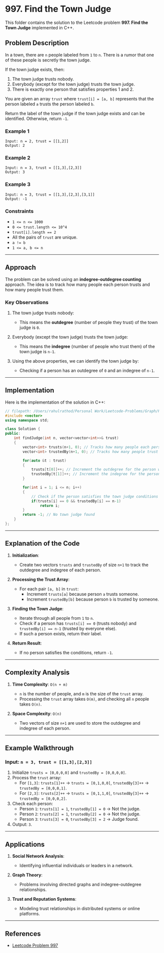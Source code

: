 # 997. Find the Town Judge

This folder contains the solution to the Leetcode problem **997. Find the Town Judge** implemented in C++.

## Problem Description

In a town, there are `n` people labeled from `1` to `n`. There is a rumor that one of these people is secretly the town judge.

If the town judge exists, then:

1. The town judge trusts nobody.
2. Everybody (except for the town judge) trusts the town judge.
3. There is exactly one person that satisfies properties 1 and 2.

You are given an array `trust` where `trust[i] = [a, b]` represents that the person labeled `a` trusts the person labeled `b`.

Return the label of the town judge if the town judge exists and can be identified. Otherwise, return `-1`.

### Example 1

```
Input: n = 2, trust = [[1,2]]
Output: 2
```

### Example 2

```
Input: n = 3, trust = [[1,3],[2,3]]
Output: 3
```

### Example 3

```
Input: n = 3, trust = [[1,3],[2,3],[3,1]]
Output: -1
```

### Constraints

- `1 <= n <= 1000`
- `0 <= trust.length <= 10^4`
- `trust[i].length == 2`
- All the pairs of `trust` are unique.
- `a != b`
- `1 <= a, b <= n`

---

## Approach

The problem can be solved using an **indegree-outdegree counting** approach. The idea is to track how many people each person trusts and how many people trust them.

### Key Observations

1. The town judge trusts nobody:
   - This means the **outdegree** (number of people they trust) of the town judge is `0`.

2. Everybody (except the town judge) trusts the town judge:
   - This means the **indegree** (number of people who trust them) of the town judge is `n-1`.

3. Using the above properties, we can identify the town judge by:
   - Checking if a person has an outdegree of `0` and an indegree of `n-1`.

---

## Implementation

Here is the implementation of the solution in C++:

```cpp
// filepath: /Users/rahulrathod/Personal Work/Leetcode-Problems/Graph/Problems/997. Find the Town Judge/solution.cpp
#include <vector>
using namespace std;

class Solution {
public:
    int findJudge(int n, vector<vector<int>>& trust) 
    {
        vector<int> trusts(n+1, 0); // Tracks how many people each person trusts
        vector<int> trustedBy(n+1, 0); // Tracks how many people trust each person

        for(auto &t : trust)
        {
            trusts[t[0]]++; // Increment the outdegree for the person who trusts
            trustedBy[t[1]]++; // Increment the indegree for the person being trusted
        }

        for(int i = 1; i <= n; i++)
        {
            // Check if the person satisfies the town judge conditions
            if(trusts[i] == 0 && trustedBy[i] == n-1)
                return i;
        }
        return -1; // No town judge found
    }
};
```

---

## Explanation of the Code

1. **Initialization**:
   - Create two vectors `trusts` and `trustedBy` of size `n+1` to track the outdegree and indegree of each person.

2. **Processing the Trust Array**:
   - For each pair `[a, b]` in `trust`:
     - Increment `trusts[a]` because person `a` trusts someone.
     - Increment `trustedBy[b]` because person `b` is trusted by someone.

3. **Finding the Town Judge**:
   - Iterate through all people from `1` to `n`.
   - Check if a person has `trusts[i] == 0` (trusts nobody) and `trustedBy[i] == n-1` (trusted by everyone else).
   - If such a person exists, return their label.

4. **Return Result**:
   - If no person satisfies the conditions, return `-1`.

---

## Complexity Analysis

1. **Time Complexity**: `O(n + m)`
   - `n` is the number of people, and `m` is the size of the `trust` array.
   - Processing the `trust` array takes `O(m)`, and checking all `n` people takes `O(n)`.

2. **Space Complexity**: `O(n)`
   - Two vectors of size `n+1` are used to store the outdegree and indegree of each person.

---

## Example Walkthrough

### Input: `n = 3, trust = [[1,3],[2,3]]`

1. Initialize `trusts = [0,0,0,0]` and `trustedBy = [0,0,0,0]`.
2. Process the `trust` array:
   - For `[1,3]`: `trusts[1]++` → `trusts = [0,1,0,0]`, `trustedBy[3]++` → `trustedBy = [0,0,0,1]`.
   - For `[2,3]`: `trusts[2]++` → `trusts = [0,1,1,0]`, `trustedBy[3]++` → `trustedBy = [0,0,0,2]`.
3. Check each person:
   - Person `1`: `trusts[1] = 1`, `trustedBy[1] = 0` → Not the judge.
   - Person `2`: `trusts[2] = 1`, `trustedBy[2] = 0` → Not the judge.
   - Person `3`: `trusts[3] = 0`, `trustedBy[3] = 2` → Judge found.
4. Output: `3`.

---

## Applications

1. **Social Network Analysis**:
   - Identifying influential individuals or leaders in a network.

2. **Graph Theory**:
   - Problems involving directed graphs and indegree-outdegree relationships.

3. **Trust and Reputation Systems**:
   - Modeling trust relationships in distributed systems or online platforms.

---

## References

- [Leetcode Problem 997](https://leetcode.com/problems/find-the-town-judge/)
